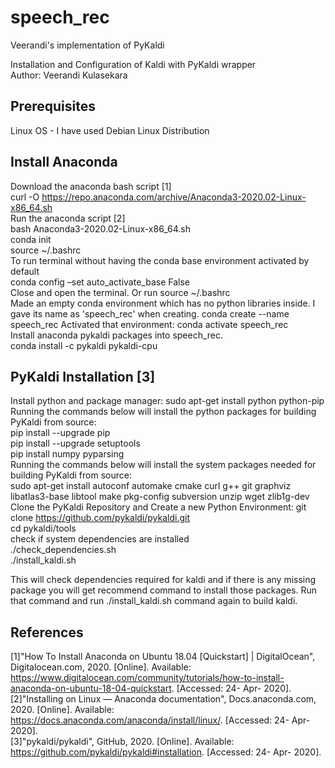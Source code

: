 # speech_rec
Veerandi's implementation of PyKaldi

Installation and Configuration of Kaldi with PyKaldi wrapper  
Author: Veerandi Kulasekara

## Prerequisites
Linux OS - I have used Debian Linux Distribution

## Install Anaconda 
Download the anaconda bash script [1]  
curl -O https://repo.anaconda.com/archive/Anaconda3-2020.02-Linux-x86_64.sh  
Run the anaconda script [2]  
bash Anaconda3-2020.02-Linux-x86_64.sh  
conda init  
source ~/.bashrc  
To run terminal without having the conda base environment activated by default  
conda config –set auto_activate_base False  
Close and open the terminal. Or run source ~/.bashrc  
Made an empty conda environment which has no python libraries inside. I gave its name as 'speech_rec' when creating. conda create --name speech_rec Activated that environment: conda activate speech_rec  
Install anaconda pykaldi packages into speech_rec.  
conda install -c pykaldi pykaldi-cpu  

## PyKaldi Installation [3]

Install python and package manager: sudo apt-get install python python-pip  
Running the commands below will install the python packages for building PyKaldi from source:  
pip install --upgrade pip  
pip install --upgrade setuptools  
pip install numpy pyparsing  
Running the commands below will install the system packages needed for building PyKaldi from source:  
sudo apt-get install autoconf automake cmake curl g++ git graphviz libatlas3-base libtool make pkg-config subversion unzip wget zlib1g-dev  
Clone the PyKaldi Repository and Create a new Python Environment: git clone https://github.com/pykaldi/pykaldi.git  
cd pykaldi/tools  
check if system dependencies are installed  
./check_dependencies.sh  
./install_kaldi.sh  
  
 This will check dependencies required for kaldi and if there is any missing package you will get recommend command to install those packages. Run that command and run ./install_kaldi.sh command again to build kaldi.
   
     
## References 
[1]"How To Install Anaconda on Ubuntu 18.04 [Quickstart] | DigitalOcean", Digitalocean.com, 2020. [Online]. Available: https://www.digitalocean.com/community/tutorials/how-to-install-anaconda-on-ubuntu-18-04-quickstart. [Accessed: 24- Apr- 2020].  
[2]"Installing on Linux — Anaconda documentation", Docs.anaconda.com, 2020. [Online]. Available: https://docs.anaconda.com/anaconda/install/linux/. [Accessed: 24- Apr- 2020].  
[3]"pykaldi/pykaldi", GitHub, 2020. [Online]. Available: https://github.com/pykaldi/pykaldi#installation. [Accessed: 24- Apr- 2020].
